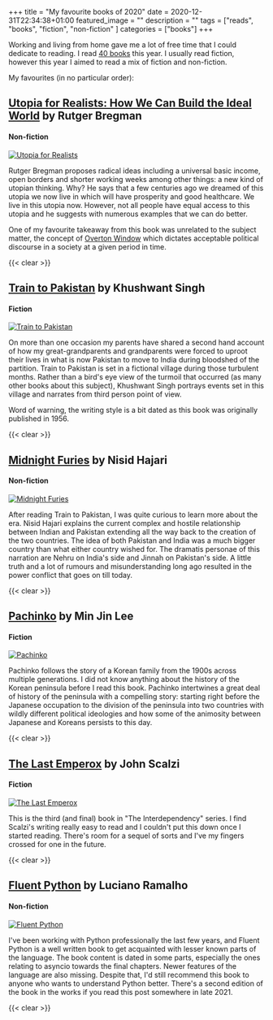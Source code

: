 +++
title =  "My favourite books of 2020"
date = 2020-12-31T22:34:38+01:00
featured_image = ""
description = ""
tags = ["reads", "books", "fiction", "non-fiction" ]
categories = ["books"]
+++

Working and living from home gave me a lot of free time that I could dedicate to reading. I read [40 books][0] this year. I usually read fiction, however this year I aimed to read a mix of fiction and non-fiction.

<!--more-->

My favourites (in no particular order):


## [Utopia for Realists: How We Can Build the Ideal World][utopia-for-realists] by Rutger Bregman

#### Non-fiction

[![Utopia for Realists](/books-of-2020/utopia-for-realists.jpg#floatleft)][utopia-for-realists]

Rutger Bregman proposes radical ideas including a universal basic income, open borders and shorter working weeks among other things: a new kind of utopian thinking. Why? He says that a few centuries ago we dreamed of this utopia we now live in which will have prosperity and good healthcare. We live in this utopia now. However, not all people have equal access to this utopia and he suggests with numerous examples that we can do better.

One of my favourite takeaway from this book was unrelated to the subject matter, the concept of [Overton Window][overton-window] which dictates acceptable political discourse in a society at a given period in time.

{{< clear >}}

## [Train to Pakistan][train-to-pakistan] by Khushwant Singh

#### Fiction

[![Train to Pakistan](/books-of-2020/train-to-pakistan.jpg#floatleft)][train-to-pakistan]

On more than one occasion my parents have shared a second hand account of how my great-grandparents and grandparents were forced to uproot their lives in what is now Pakistan to move to India during bloodshed of the partition. Train to Pakistan is set in a fictional village during those turbulent months. Rather than a bird's eye view of the turmoil that occurred (as many other books about this subject), Khushwant Singh portrays events set in this village and narrates from third person point of view.

Word of warning, the writing style is a bit dated as this book was originally published in 1956.


{{< clear >}}

## [Midnight Furies][midnight-furies] by Nisid Hajari

#### Non-fiction

[![Midnight Furies](/books-of-2020/midnight-furies.jpg#floatleft)][midnight-furies]

After reading Train to Pakistan, I was quite curious to learn more about the era. Nisid Hajari explains the current complex and hostile relationship between Indian and Pakistan extending all the way back to the creation of the two countries. The idea of both Pakistan and India was a much bigger country than what either country wished for. The dramatis personae of this narration are Nehru on India's side and Jinnah on Pakistan's side. A little truth and a lot of rumours and misunderstanding long ago resulted in the power conflict that goes on till today.

{{< clear >}}

## [Pachinko][pachinko] by Min Jin Lee

#### Fiction

[![Pachinko](/books-of-2020/pachinko.jpg#floatleft)][pachinko]

Pachinko follows the story of a Korean family from the 1900s across multiple generations. I did not know anything about the history of the Korean peninsula before I read this book. Pachinko intertwines a great deal of history of the peninsula with a compelling story: starting right before the Japanese occupation to the division of the peninsula into two countries with wildly different political ideologies and how some of the animosity between Japanese and Koreans persists to this day.

{{< clear >}}

## [The Last Emperox][the-last-emperox] by John Scalzi

#### Fiction

[![The Last Emperox](/books-of-2020/the-last-emperox.jpg#floatleft)][the-last-emperox]

This is the third (and final) book in "The Interdependency" series. I find Scalzi's writing really easy to read and I couldn't put this down once I started reading. There's room for a sequel of sorts and I've my fingers crossed for one in the future.

{{< clear >}}


## [Fluent Python][fluent-python] by Luciano Ramalho

#### Non-fiction

[![Fluent Python](/books-of-2020/fluent-python.jpg#floatleft)][fluent-python]

I've been working with Python professionally the last few years, and Fluent Python is a well written book to get acquainted with lesser known parts of the language. The book content is dated in some parts, especially the ones relating to asyncio towards the final chapters. Newer features of the language are also missing. Despite that, I'd still recommend this book to anyone who wants to understand Python better. There's a second edition of the book in the works if you read this post somewhere in late 2021.

{{< clear >}}


[0]: https://www.goodreads.com/user/year_in_books/2020/7515314
[overton-window]: https://en.wikipedia.org/wiki/Overton_window
[utopia-for-realists]: https://thecorrespondent.com/utopia-for-realists
[train-to-pakistan]: https://www.goodreads.com/book/show/785454.Train_to_Pakistan
[midnight-furies]: https://www.hmhbooks.com/shop/books/Midnights-Furies/9780547669243
[pachinko]: https://www.minjinlee.com/book/pachinko/
[fluent-python]: https://www.oreilly.com/library/view/fluent-python/9781491946237/
[the-last-emperox]: https://us.macmillan.com/books/9780765389169
